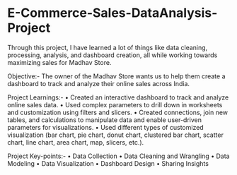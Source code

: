 # E-Commerce-Sales-DataAnalysis-Project
Through this project, I have learned a lot of things like data cleaning, processing, analysis, and dashboard creation, all while working towards maximizing sales for Madhav Store.


Objective:-
The owner of the Madhav Store wants us to help them create a dashboard to track and analyze their online sales across India.

Project Learnings:-
• Created an interactive dashboard to track and analyze online sales data.
• Used complex parameters to drill down in worksheets and customization using filters and slicers.
• Created connections, join new tables, and calculations to manipulate data and enable user-driven parameters for visualizations.
• Used different types of customized visualization (bar chart, pie chart, donut chart, clustered bar chart, scatter chart, line chart, area chart, map, slicers, etc.).

Project Key-points:-
• Data Collection
• Data Cleaning and Wrangling
• Data Modeling
• Data Visualization
• Dashboard Design
• Sharing Insights
